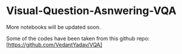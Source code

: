 # Visual-Question-Asnwering-VQA

More notebooks will be updated soon.


Some of the codes have been taken from this github repo: [https://github.com/VedantYadav/VQA]
